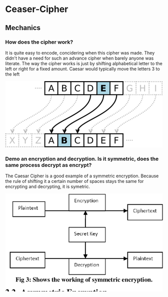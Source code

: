 # Ceaser-Cipher
## Mechanics

### How does the cipher work? 
It is quite easy to encode, concidering when this cipher was made. They didn't have a need for such an advance cipher when barely anyone was literate. The way the cipher works is just by shifting alphabetical letter to the left or right for a fixed amount. Caesar would typically move the letters 3 to the left

![Caesar Cipher](cipher_img.svg)

### Demo an encryption and decryption. Is it symmetric, does the same process decrypt as encrypt?
The Caesar Cipher is a good example of a symmetric encryption. Because the rule of shifting it a certain number of spaces stays the same for encrypting and decrypting, it is symetric. 

![Encryption](encrypt.png)
